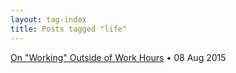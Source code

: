 ```yaml
---
layout: tag-index
title: Posts tagged "life"
---
```

<dl>
  <dt>
    <a href="/2015/08/08/on-working-outside-of-work-hours/">On "Working" Outside of Work Hours</a>
    <span class="post-date">&bull; 08 Aug 2015</span>
  </dt>
</dd>
